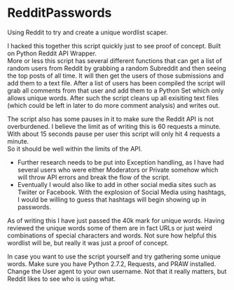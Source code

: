 # RedditPasswords
Using Reddit to try and create a unique wordlist scaper.  

I hacked this together this script quickly just to see proof of concept.  Built on Python Reddit API Wrapper.  
More or less this script has several different functions that can get a list of random users
from Reddit by grabbing a random Subreddit and then seeing the top posts of all time.  It will then get the users 
of those submissions and add them to a text file.  After a list of users has been compiled the script will grab
all comments from that user and add them to a Python Set which only allows unique words.  After such the script 
cleans up all exisiting text files (which could be left in later to do more comment analysis) and writes out.  

The script also has some pauses in it to make sure the Reddit API is not overburdened.  I believe the limit as of 
writing this is 60 requests a minute.  With about 15 seconds pause per user this script will only hit 4 requests a minute.  
So it should be well within the limits of the API.  

- Further research needs to be put into Exception handling, as I have had several users who were either Moderators or Private
somehow which will throw API errors and break the flow of the script. 
- Eventually I would also like to add in other social media sites such as Twiiter or Facebook.  With the explosion of Social Media
using hashtags, I would be willing to guess that hashtags will begin showing up in passwords.  

As of writing this I have just passed the 40k mark for unique words.  Having reviewed the unique words some of them are in fact
URLs or just weird combinations of special characters and words.  Not sure how helpful this wordlist will be, but really 
it was just a proof of concept.  

In case you want to use the script yourself and try gathering some unique words.  Make sure you have Python 2.7.2, Requests, and PRAW installed.
Change the User agent to your own username.  Not that it really matters, but Reddit likes to see who is using what.  